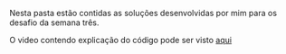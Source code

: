 Nesta pasta estão contidas as soluções desenvolvidas por mim para os desafio da semana três. 

O video contendo explicação do código pode ser visto [aqui](https://www.loom.com/share/d7a49bca3e354ab48c8942de5186a84b)
